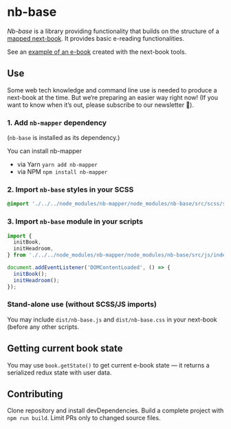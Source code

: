 # nb-base

_Nb-base_ is a library providing functionality that builds on the structure of a [mapped next-book][mapper]. It provides basic e-reading functionalities.

See an [example of an e-book][fc] created with the next-book tools.

## Use

Some web tech knowledge and command line use is needed to produce a next-book at the time. But we‘re preparing an easier way right now! (If you want to know when it’s out, please subscribe to our newsletter 💌).

### 1. Add `nb-mapper` dependency

(`nb-base` is installed as its dependency.)

You can install nb-mapper

- via Yarn `yarn add nb-mapper`
- via NPM `npm install nb-mapper`

### 2\. Import `nb-base` styles in your SCSS

```scss
@import './../../node_modules/nb-mapper/node_modules/nb-base/src/scss/style.scss';
```

### 3\. Import `nb-base` module in your scripts

```javascript
import {
  initBook,
  initHeadroom,
} from './../../node_modules/nb-mapper/node_modules/nb-base/src/js/index.js';

document.addEventListener('DOMContentLoaded', () => {
  initBook();
  initHeadroom();
});
```

### Stand-alone use (without SCSS/JS imports)

You may include `dist/nb-base.js` and `dist/nb-base.css` in your next-book (before any other scripts.

## Getting current book state

You may use `book.getState()` to get current e-book state — it returns a serialized redux state with user data.

## Contributing

Clone repository and install devDependencies. Build a complete project with `npm run build`. Limit PRs only to changed source files.

[fc]: https://github.com/next-book/free-culture/
[mapper]: http://next-book.github.io/nb-mapper/
[api]: http://next-book.github.io/nb-mapper/api
[options]: http://next-book.github.io/nb-mapper/api/#options
